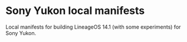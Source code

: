 # Sony Yukon local manifests
Local manifests for building LineageOS 14.1 (with some experiments) for Sony Yukon.
